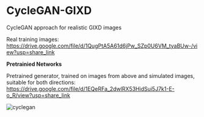 # CycleGAN-GIXD
CycleGAN approach for realistic GIXD images

Real training images: https://drive.google.com/file/d/1QugPtA5A61d6jPw_SZp0U6VM_tyaBUw-/view?usp=share_link

**Pretrainied Networks**

Pretrained generator, trained on images from above and simulated images, suitable for both directions: https://drive.google.com/file/d/1EQeRFa_2dwlRX53HidSui5J7k1-E-o_R/view?usp=share_link


![cyclegan](https://github.com/skoolrules/CycleGAN-GIXD/assets/97300537/7ea5973c-3fbd-48d6-99d0-073df5a41892)
